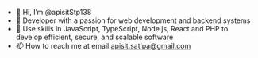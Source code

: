 - 👋 Hi, I’m @apisitStp138
- 👀 Developer with a passion for web development and backend systems
- 🌱 Use skills in JavaScript, TypeScript, Node.js, React and PHP to develop efficient, secure, and scalable software
- 📫 How to reach me at email apisit.satipa@gmail.com

<!---
apisitStp138/apisitStp138 is a ✨ special ✨ repository because its `README.md` (this file) appears on your GitHub profile.
You can click the Preview link to take a look at your changes.
--->
